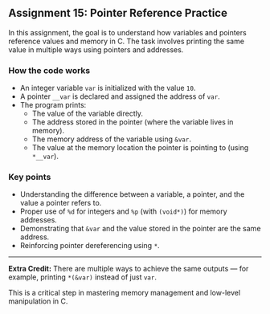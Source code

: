 ## Assignment 15: Pointer Reference Practice

In this assignment, the goal is to understand how variables and pointers reference values and memory in C. The task involves printing the same value in multiple ways using pointers and addresses.

### How the code works

- An integer variable `var` is initialized with the value `10`.
- A pointer `__var` is declared and assigned the address of `var`.
- The program prints:
  - The value of the variable directly.
  - The address stored in the pointer (where the variable lives in memory).
  - The memory address of the variable using `&var`.
  - The value at the memory location the pointer is pointing to (using `*__var`).

### Key points

- Understanding the difference between a variable, a pointer, and the value a pointer refers to.
- Proper use of `%d` for integers and `%p` (with `(void*)`) for memory addresses.
- Demonstrating that `&var` and the value stored in the pointer are the same address.
- Reinforcing pointer dereferencing using `*`.

---

**Extra Credit:** There are multiple ways to achieve the same outputs — for example, printing `*(&var)` instead of just `var`.

This is a critical step in mastering memory management and low-level manipulation in C.